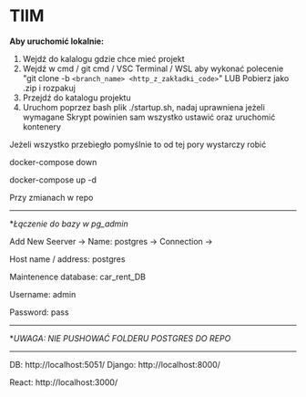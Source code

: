 # TIIM

**Aby uruchomić lokalnie:**

1. Wejdź do kalalogu gdzie chce mieć projekt
2. Wejdź w cmd / git cmd / VSC Terminal / WSL aby wykonać polecenie  "git clone -b `<branch_name> <http_z_zakładki_code>`"  LUB  Pobierz jako .zip i rozpakuj
3. Przejdź do katalogu projektu
4. Uruchom poprzez bash plik ./startup.sh, nadaj uprawniena jeżeli wymagane
   Skrypt powinien sam wszystko ustawić oraz uruchomić kontenery

Jeżeli wszystko przebiegło pomyślnie to od tej pory wystarczy robić

docker-compose down

docker-compose up -d

Przy zmianach w repo

---

**Łączenie do bazy w pg_admin*

Add New Seerver -> Name: postgres -> Connection ->

Host name / address: postgres

Maintenence database: car_rent_DB

Username: admin

Password: pass

---

**UWAGA: NIE PUSHOWAĆ FOLDERU POSTGRES DO REPO*

---



DB: http://localhost:5051/
Django: http://localhost:8000/

React: http://localhost:3000/
